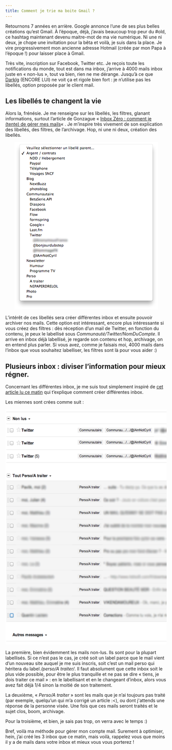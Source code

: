 ```yaml
---
title: Comment je trie ma boite Gmail ?
---
```

Retournons 7 années en arrière. Google annonce l&rsquo;une de ses plus belles créations qu&rsquo;est Gmail. À l&rsquo;époque, déjà, j&rsquo;avais beaucoup trop peur du #old, ce hashtag maintenant devenu maitre-mot de ma vie numérique. Ni une ni deux, je chope une invitation pour la bêta et voilà, je suis dans la place. Je vire progressivement mon ancienne adresse Hotmail (créée par mon Papa à l&rsquo;époque !) pour laisser place à Gmail.

Très vite, inscription sur Facebook, Twitter etc. Je reçois toute les notifications du monde, tout est dans ma inbox, j&rsquo;arrive à 4000 mails inbox juste en &laquo;&nbsp;non-lus&nbsp;&raquo;, tout va bien, rien ne me dérange. Jusqu&rsquo;à ce que [Darklg][1] (ENCORE LUI) ne voit ça et rigole bien fort : je n&rsquo;utilise pas les libellés, option proposée par le client mail.

## Les libellés te changent la vie

Alors la, frénésie. Je me renseigne sur les libellés, les filtres, glanant informations, surtout l&rsquo;article de Gonzague &laquo;&nbsp;[Inbox Zéro : comment je (tente) de gérer mes mails][2]&laquo;&nbsp;. Je m&rsquo;inspire très vivement de son explication des libellés, des filtres, de l&rsquo;archivage. Hop, ni une ni deux, création des libellés.

<p style="text-align:center;">
  <img src="../images/Capture-d’écran-2011-10-13-à-13.59.05.png" alt="Libellés sous Gmail" title="Libellés sous Gmail" width="449" height="522" class="alignnone size-full wp-image-237" />
</p>

L&rsquo;intérêt de ces libellés sera créer différentes inbox et ensuite pouvoir archiver nos mails. Cette option est intéressant, encore plus intéressante si vous créez des filtres : dès réception d&rsquo;un mail de Twitter, en fonction du contenu, je peux le labellisé sous *Communauté/Twitter/NomDuCompte*. Il arrive en inbox déjà labellisé, je regarde son contenu et hop, archivage, on en entend plus parler.
Si vous avez, comme je faisais moi, 4000 mails dans l&rsquo;inbox que vous souhaitez labelliser, les filtres sont là pour vous aider :)

## Plusieurs inbox : diviser l&rsquo;information pour mieux régner.

Concernant les différentes inbox, je me suis tout simplement inspiré de [cet article lu ce matin][3] qui t&rsquo;explique comment créer différentes inbox.

Les miennes sont crées comme suit :

<p style="text-align:center;">
  <img src="../images/Capture-d’écran-2011-10-13-à-14.24.56.png" alt="3 inbox + libellés" title="3 inbox + libellés" width="560" height="734" class="alignnone size-full wp-image-238" />
</p>

La première, bien évidemment les mails non-lus. Ils sont pour la plupart labellisés. Si ce n&rsquo;est pas le cas, je créé soit un label parce que le mail vient d&rsquo;un nouveau site auquel je me suis inscris, soit c&rsquo;est un mail perso qui héritera du label */perso/A traiter/*. Il faut absolument que cette inbox soit le plus vide possible, pour être le plus tranquille et ne pas se dire &laquo;&nbsp;tiens, je dois traiter ce mail&nbsp;&raquo; : en le labellisant et en le changeant d&rsquo;inbox, alors vous avez fait déjà 1/4 sinon la moitié de son traitement.

La deuxième, &laquo;&nbsp;*Perso/A traiter*&nbsp;&raquo; sont les mails que je n&rsquo;ai toujours pas traité (par exemple, quelqu&rsquo;un qui m&rsquo;a corrigé un article :<), ou dont j'attends une réponse de la personne visée. Une fois que ces mails seront traités et le sujet clos, boom, archivage.

Pour la troisième, et bien, je sais pas trop, on verra avec le temps :)

Bref, voilà ma méthode pour gérer mon compte mail. Surement à optimiser, hein, j&rsquo;ai créé les 3 inbox que ce matin, mais voilà, rappelez vous que moins il y a de mails dans votre inbox et mieux vous vous porterez !

 [1]: http://blog.darklg.me
 [2]: http://gonzague.me/inbox-zero
 [3]: http://www.mariejulien.com/?post/2011/10/02/De-la-GTD-maison-avec-gmail-et-google-apps#main
